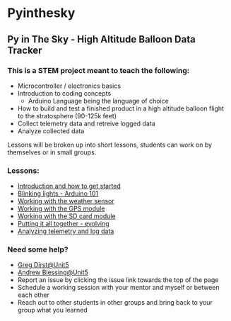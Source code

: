 # Pyinthesky

## Py in The Sky - High Altitude Balloon Data Tracker

### This is a STEM project meant to teach the following:

- Microcontroller / electronics basics
- Introduction to coding concepts
  - Arduino Language being the language of choice
- How to build and test a finished product in a high altitude balloon flight to the stratosphere (90-125k feet)
- Collect telemetry data and retreive logged data
- Analyze collected data

Lessons will be broken up into short lessons, students can work on by themselves or in small groups. 

### Lessons:

- [Introduction and how to get started](https://github.com/StateFarm-STEM/hablogger/tree/main/c/arduino/lesson1)
- [Blinking lights - Arduino 101](https://github.com/StateFarm-STEM/hablogger/tree/main/c/arduino/lesson2)
- [Working with the weather sensor](https://github.com/StateFarm-STEM/hablogger/tree/main/c/arduino/lesson3)
- [Working with the GPS module](https://github.com/StateFarm-STEM/hablogger/tree/main/c/arduino/lesson4)
- [Working with the SD card module](https://github.com/StateFarm-STEM/hablogger/tree/main/c/arduino/lesson5)
- [Putting it all together - evolving](https://github.com/StateFarm-STEM/hablogger/tree/main/c/arduino/lesson6)
- [Analyzing telemetry and log data](https://github.com/StateFarm-STEM/hablogger/tree/main/telemetry-analysis)

### Need some help?

- [Greg Dirst@Unit5](mailto:greg.dirst.nf94@unit5.org)
- [Andrew Blessing@Unit5](mailto:andrew.blessing.jij8@unit5.org)
- Report an issue by clicking the issue link towards the top of the page
- Schedule a working session with your mentor and myself or between each other
- Reach out to other students in other groups and bring back to your group what you learned

